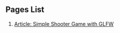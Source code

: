 ## Pages List

1. [Article: Simple Shooter Game with GLFW](https://williamrukmansa.github.io/GLFWShooter/)
